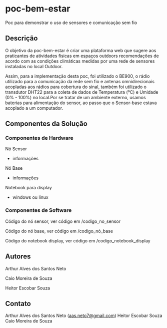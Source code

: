 # poc-bem-estar
Poc para demonstrar o uso de sensores e comunicação sem fio

## Descrição 
  O objetivo da poc-bem-estar é  criar uma plataforma web que sugere aos praticantes de atividades físicas em espaços outdoors recomendações de acordo com as condições climáticas medidas por uma rede de sensores instaladas no local Outdoor.
  
  Assim, para a implementação desta poc, foi utilizado o BE900, o rádio utilizado para a comunicação da rede sem fio e antenas omnidirecionais acopladas aos rádios para cobertura do sinal, também foi utilizado o transdutor DHT22 para a coleta de dados de Temperatura (ºC) e Umidade (0% - 100%) no local.Por se tratar de um ambiente externo, usamos baterias para alimentação do sensor, ao passo que o Sensor-base estava acoplado a um computador.

## Componentes da Solução 
### Componentes de Hardware
Nó Sensor
- informações

Nó Base
- informações

Notebook para display
- windows ou linux
### Componentes de Software
Código do nó sensor, ver código em /codigo_no_sensor

Código do nó base, ver código em /codigo_nó_base

Código do notebook display, ver código em /codigo_notebook_display


## Autores 
Arthur Alves dos Santos Neto

Caio Moreira de Souza

Heitor Escobar Souza

## Contato
Arthur Alves dos Santos Neto (aas.neto7@gmail.com)
Heitor Escobar Souza
Caio Moreira de Souza
